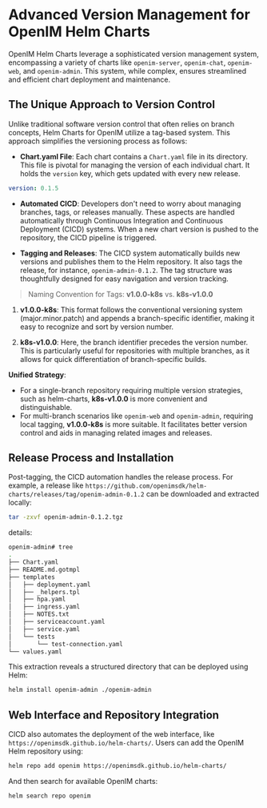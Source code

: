 # Advanced Version Management for OpenIM Helm Charts

OpenIM Helm Charts leverage a sophisticated version management system, encompassing a variety of charts like `openim-server`, `openim-chat`, `openim-web`, and `openim-admin`. This system, while complex, ensures streamlined and efficient chart deployment and maintenance.

## The Unique Approach to Version Control

Unlike traditional software version control that often relies on branch concepts, Helm Charts for OpenIM utilize a tag-based system. This approach simplifies the versioning process as follows:

- **Chart.yaml File**: Each chart contains a `Chart.yaml` file in its directory. This file is pivotal for managing the version of each individual chart. It holds the `version` key, which gets updated with every new release.

```yaml
version: 0.1.5
```

- **Automated CICD**: Developers don't need to worry about managing branches, tags, or releases manually. These aspects are handled automatically through Continuous Integration and Continuous Deployment (CICD) systems. When a new chart version is pushed to the repository, the CICD pipeline is triggered.

- **Tagging and Releases**: The CICD system automatically builds new versions and publishes them to the Helm repository. It also tags the release, for instance, `openim-admin-0.1.2`. The tag structure was thoughtfully designed for easy navigation and version tracking.

> Naming Convention for Tags: **v1.0.0-k8s** vs. **k8s-v1.0.0**

1. **v1.0.0-k8s**: This format follows the conventional versioning system (major.minor.patch) and appends a branch-specific identifier, making it easy to recognize and sort by version number.
   
2. **k8s-v1.0.0**: Here, the branch identifier precedes the version number. This is particularly useful for repositories with multiple branches, as it allows for quick differentiation of branch-specific builds.

**Unified Strategy**:

- For a single-branch repository requiring multiple version strategies, such as helm-charts, **k8s-v1.0.0** is more convenient and distinguishable.
- For multi-branch scenarios like `openim-web` and `openim-admin`, requiring local tagging, **v1.0.0-k8s** is more suitable. It facilitates better version control and aids in managing related images and releases.

## Release Process and Installation

Post-tagging, the CICD automation handles the release process. For example, a release like `https://github.com/openimsdk/helm-charts/releases/tag/openim-admin-0.1.2` can be downloaded and extracted locally:

```bash
tar -zxvf openim-admin-0.1.2.tgz
```

details:

```bash
openim-admin# tree 
.
├── Chart.yaml
├── README.md.gotmpl
├── templates
│   ├── deployment.yaml
│   ├── _helpers.tpl
│   ├── hpa.yaml
│   ├── ingress.yaml
│   ├── NOTES.txt
│   ├── serviceaccount.yaml
│   ├── service.yaml
│   └── tests
│       └── test-connection.yaml
└── values.yaml
```

This extraction reveals a structured directory that can be deployed using Helm:

```bash
helm install openim-admin ./openim-admin
```

## Web Interface and Repository Integration

CICD also automates the deployment of the web interface, like `https://openimsdk.github.io/helm-charts/`. Users can add the OpenIM Helm repository using:

```bash
helm repo add openim https://openimsdk.github.io/helm-charts/
```

And then search for available OpenIM charts:

```bash
helm search repo openim
```